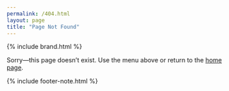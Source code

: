 ```yaml
---
permalink: /404.html
layout: page
title: "Page Not Found"
---
```


{% include brand.html %}

Sorry—this page doesn’t exist. Use the menu above or return to the [home page](/).

{% include footer-note.html %}